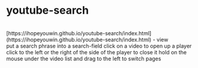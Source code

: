 # youtube-search  
</br>
[https://ihopeyouwin.github.io/youtube-search/index.html](https://ihopeyouwin.github.io/youtube-search/index.html) -  view
</br>
put a search phrase into a search-field  
click on a video to open up a player  
click to the left or the right of the side of the player to close it  
hold on the mouse under the video list and drag to the left to switch pages  
</br>
</br>
</br>
